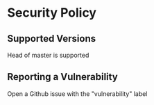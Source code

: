 # Security Policy

## Supported Versions

Head of master is supported

## Reporting a Vulnerability

Open a Github issue with the "vulnerability" label
